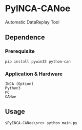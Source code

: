 # PyINCA-CANoe
 Automatic DataReplay Tool

## Dependence
### Prerequisite
```
pip install pywin32 python-can
```
### Application & Hardware
```
INCA (Option)
Python3
PC
CANoe
```

## Usage
```
$PyINCA-CANoe\src> python main.py
```